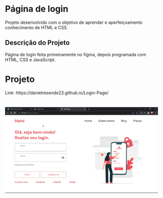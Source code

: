 # Página de login
Projeto desenvolvido com o objetivo de aprender e aperfeiçoamento conhecimento de HTML e CSS.

## Descrição do Projeto
<p align="rigth"> Página de login feita primeiramente no figma, depois programada com HTML, CSS e JavaScript. </p>

# Projeto 
<p> Link:  https://danielresende23.github.io/Login-Page/ </p>
<h1 align="center">
  <img alt="" title="" src="./Imagem/20220320_111939.gif/">
  
 
 

</h1>



</h1>
